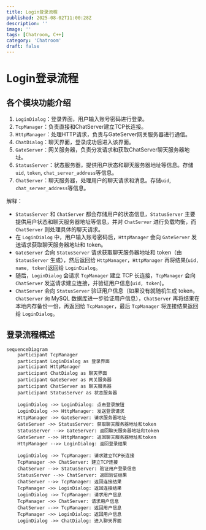 ```yaml
---
title: Login登录流程
published: 2025-08-02T11:00:28Z
description: ''
image: ''
tags: [Chatroom, C++]
category: 'Chatroom'
draft: false
---
```


# Login登录流程

## 各个模块功能介绍

1. `LoginDialog`：登录界面，用户输入账号密码进行登录。
2. `TcpManager`：负责直接和ChatServer建立TCP长连接。
3. `HttpManager`：处理HTTP请求，负责与GateServer网关服务器进行通信。
4. `ChatDialog`：聊天界面，登录成功后进入该界面。
5. `GateServer`：网关服务器，负责分发请求和获取ChatServer聊天服务器地址。
6. `StatusServer`：状态服务器，提供用户状态和聊天服务器地址等信息。存储`uid`, `token`, `chat_server_address`等信息。
7. `ChatServer`：聊天服务器，处理用户的聊天请求和消息。存储`uid`, `chat_server_address`等信息。


解释：

+ `StatusServer` 和 `ChatServer` 都会存储用户的状态信息，`StatusServer` 主要提供用户状态和聊天服务器地址等信息，并对 `ChatServer` 进行负载均衡，而 `ChatServer` 则处理具体的聊天请求。
+ 在 `LoginDialog` 中，用户输入账号密码后，`HttpManager` 会向 `GateServer` 发送请求获取聊天服务器地址和 token。
+ `GateServer` 会向 `StatusServer` 请求获取聊天服务器地址和 token（由 `StatusServer` 生成），然后返回给 `HttpManager`，`HttpManager` 再将结果(`uid, name, token`)返回给 `LoginDialog`。
+ 随后，`LoginDialog` 会请求 `TcpManager` 建立 TCP 长连接，`TcpManager` 会向 `ChatServer` 发送请求建立连接，并验证用户信息(`uid, token`)。
+ `ChatServer` 会向 `StatusServer` 验证用户信息（如果没有就随机生成 token，`ChatServer` 向 MySQL 数据库进一步验证用户信息），`ChatServer` 再将结果在本地内存备份一份，再返回给 `TcpManager`，最后 `TcpManager` 将连接结果返回给 `LoginDialog`。


## 登录流程概述

```mermaid
sequenceDiagram
    participant TcpManager
    participant LoginDialog as 登录界面
    participant HttpManager
    participant ChatDialog as 聊天界面
    participant GateServer as 网关服务器
    participant ChatServer as 聊天服务器
    participant StatusServer as 状态服务器

    LoginDialog ->> LoginDialog: 点击登录按钮
    LoginDialog ->> HttpManager: 发送登录请求
    HttpManager ->> GateServer: 请求服务器地址
    GateServer ->> StatusServer: 获取聊天服务器地址和token
    StatusServer -->> GateServer: 返回聊天服务器地址和token
    GateServer -->> HttpManager: 返回聊天服务器地址和token
    HttpManager -->> LoginDialog: 返回登录结果

    LoginDialog ->> TcpManager: 请求建立TCP长连接
    TcpManager ->> ChatServer: 建立TCP连接
    ChatServer -->> StatusServer: 验证用户登录信息
    StatusServer -->> ChatServer: 返回验证结果
    ChatServer -->> TcpManager: 返回连接结果
    TcpManager ->> LoginDialog: 返回连接结果
    LoginDialog ->> TcpManager: 请求用户信息
    TcpManager ->> ChatServer: 请求用户信息
    ChatServer -->> TcpManager: 返回用户信息
    TcpManager ->> LoginDialog: 返回用户信息
    LoginDialog ->> ChatDialog: 进入聊天界面
```